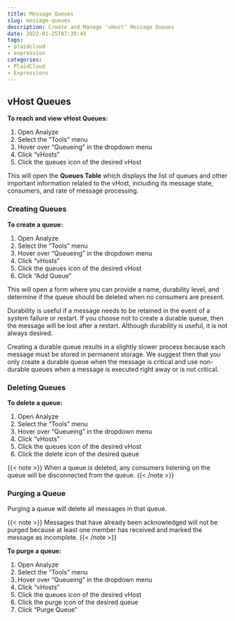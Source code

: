 ```yaml
---
title: Message Queues
slug: message-queues
description: Create and Manage 'vHost' Message Queues
date: 2022-01-25T07:39:49
tags:
- plaidcloud
- expression
categories:
- PlaidCloud
- Expressions
---
```



## vHost Queues


**To reach and view vHost Queues:**


1. Open Analyze
2. Select the “Tools” menu
3. Hover over “Queueing” in the dropdown menu
4. Click “vHosts”
5. Click the queues icon of the desired vHost

This will open the **Queues Table** which displays the list of queues and other important information related to the vHost, including its message state, consumers, and rate of message processing.



### Creating Queues


**To create a queue:**


1. Open Analyze
2. Select the “Tools” menu
3. Hover over “Queueing” in the dropdown menu
4. Click “vHosts”
5. Click the queues icon of the desired vHost
6. Click “Add Queue”

This will open a form where you can provide a name, durability level, and determine if the queue should be deleted when no consumers are present.



Durability is useful if a message needs to be retained in the event of a system failure or restart. If you choose not to create a durable queue, then the message will be lost after a restart. Although durability is useful, it is not always desired.



Creating a durable queue results in a slightly slower process because each message must be stored in permanent storage. We suggest then that you only create a durable queue when the message is critical and use non-durable queues when a message is executed right away or is not critical.



### Deleting Queues


**To delete a queue:**


1. Open Analyze
2. Select the “Tools” menu
3. Hover over “Queueing” in the dropdown menu
4. Click “vHosts”
5. Click the queues icon of the desired vHost
6. Click the delete icon of the desired queue

{{< note >}}
When a queue is deleted, any consumers listening on the queue will be disconnected from the queue.
{{< /note >}}



### Purging a Queue


Purging a queue will delete all messages in that queue.


{{< note >}}
Messages that have already been acknowledged will not be purged because at least one member has received and marked the message as incomplete.
{{< /note >}}



**To purge a queue:**


1. Open Analyze
2. Select the “Tools” menu
3. Hover over “Queueing” in the dropdown menu
4. Click “vHosts”
5. Click the queues icon of the desired vHost
6. Click the purge icon of the desired queue
7. Click “Purge Queue”
